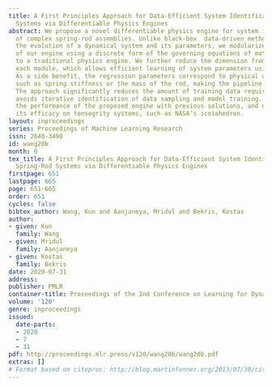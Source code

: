 ```yaml
---
title: A First Principles Approach for Data-Efficient System Identification of Spring-Rod
  Systems via Differentiable Physics Engines
abstract: We propose a novel differentiable physics engine for system identification
  of complex spring-rod assemblies. Unlike black-box  data-driven methods for learning
  the evolution of a dynamical system and its parameters, we modularize the design
  of our engine using a discrete form of the governing equations of motion, similar
  to a traditional physics engine. We further reduce the dimension from 3D to 1D for
  each module, which allows efficient learning of system parameters using linear regression.
  As a side benefit, the regression parameters correspond to physical quantities,
  such as spring stiffness or the mass of the rod, making the pipeline explainable.
  The approach significantly reduces the amount of training data required, and also
  avoids iterative identification of data sampling and model training. We compare
  the performance of the proposed engine with previous solutions, and demonstrate
  its efficacy on tensegrity systems, such as NASA’s icosahedron.
layout: inproceedings
series: Proceedings of Machine Learning Research
issn: 2640-3498
id: wang20b
month: 0
tex_title: A First Principles Approach for Data-Efficient System Identification of
  Spring-Rod Systems via Differentiable Physics Engines
firstpage: 651
lastpage: 665
page: 651-665
order: 651
cycles: false
bibtex_author: Wang, Kun and Aanjaneya, Mridul and Bekris, Kostas
author:
- given: Kun
  family: Wang
- given: Mridul
  family: Aanjaneya
- given: Kostas
  family: Bekris
date: 2020-07-31
address: 
publisher: PMLR
container-title: Proceedings of the 2nd Conference on Learning for Dynamics and Control
volume: '120'
genre: inproceedings
issued:
  date-parts:
  - 2020
  - 7
  - 31
pdf: http://proceedings.mlr.press/v120/wang20b/wang20b.pdf
extras: []
# Format based on citeproc: http://blog.martinfenner.org/2013/07/30/citeproc-yaml-for-bibliographies/
---
```

